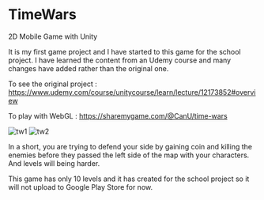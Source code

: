 # TimeWars
2D Mobile Game with Unity

It is my first game project and I have started to this game for the school project. I have learned the content from an Udemy course and many changes have added rather than the original one.

To see the original project : https://www.udemy.com/course/unitycourse/learn/lecture/12173852#overview

To play with WebGL : https://sharemygame.com/@CanU/time-wars

<img src="https://i.ibb.co/QNZ8MLD/tw1.png" alt="tw1" border="0">
<img src="https://i.ibb.co/C02W5dM/tw2.png" alt="tw2" border="0">

In a short, you are trying to defend your side by gaining coin and killing the enemies before they passed the left side of the map with your characters. And levels will being harder.

This game has only 10 levels and it has created for the school project so it will not upload to Google Play Store for now.
